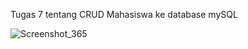 Tugas 7 tentang CRUD Mahasiswa ke database mySQL


![Screenshot_365](https://user-images.githubusercontent.com/84555123/149614529-e708794d-653b-4ee8-8d73-6658e3a57ba8.jpg)
